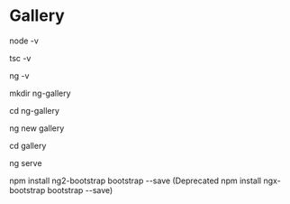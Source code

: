 # Gallery

node -v

tsc -v

ng -v

mkdir ng-gallery

cd ng-gallery

ng new gallery

cd gallery

ng serve

npm install ng2-bootstrap bootstrap --save (Deprecated npm install ngx-bootstrap bootstrap --save)